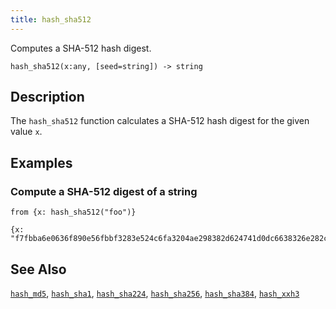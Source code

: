 ```yaml
---
title: hash_sha512
---
```


Computes a SHA-512 hash digest.

```tql
hash_sha512(x:any, [seed=string]) -> string
```

## Description

The `hash_sha512` function calculates a SHA-512 hash digest for the given value
`x`.

## Examples

### Compute a SHA-512 digest of a string

```tql
from {x: hash_sha512("foo")}
```

```tql
{x: "f7fbba6e0636f890e56fbbf3283e524c6fa3204ae298382d624741d0dc6638326e282c41be5e4254d8820772c5518a2c5a8c0c7f7eda19594a7eb539453e1ed7"}
```

## See Also

[`hash_md5`](/reference/functions/hash_md5),
[`hash_sha1`](/reference/functions/hash_sha1),
[`hash_sha224`](/reference/functions/hash_sha224),
[`hash_sha256`](/reference/functions/hash_sha256),
[`hash_sha384`](/reference/functions/hash_sha384),
[`hash_xxh3`](/reference/functions/hash_xxh3)
